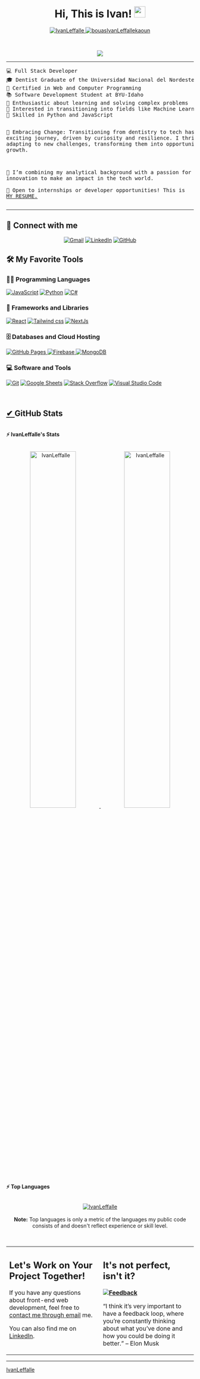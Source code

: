 <h1 align="center">
Hi, This is Ivan!
	<a href="https://github.com/IvanLeffalle" target="_self">
		<img src="https://media.giphy.com/media/hvRJCLFzcasrR4ia7z/giphy.gif" width="30">
	</a>
</h1>
<p align="center">
	<a href="https://github.com/IvanLeffalle">
		<img src="https://komarev.com/ghpvc/?username=IvanLeffalle&label=Profile%20views&color=0e75b6&style=flat" alt="IvanLeffalle" />
	</a>
	<a href="https://github.com/IvanLeffalle">
		<img src="https://img.shields.io/github/followers/IvanLeffalle?label=Followers" alt="bouasIvanLeffallekaoun" />
	</a>
</p>
<br/>
<p align="center">
	<a href="https://github.com/IvanLeffalle">
		<img src="https://readme-typing-svg.herokuapp.com?lines=Computer+Science+Student;Full+Stack+Web+Developer;Freelancer;DS%20|%20AI%20|%20ML%20Enthusiastic;Always%20learning%20new%20things&center=true&width=380&height=45">
	</a>
</p>

<hr>
<pre>
💻 Full Stack Developer  
🎓 Dentist Graduate of the Universidad Nacional del Nordeste, Argentina 	
🚀 Certified in Web and Computer Programming  
📚 Software Development Student at BYU-Idaho  
📝 Enthusiastic about learning and solving complex problems  
🔭 Interested in transitioning into fields like Machine Learning and Artificial Intelligence in the future  
🌟 Skilled in Python and JavaScript  

🌟 Embracing Change: Transitioning from dentistry to tech has been an exciting journey, driven by curiosity and resilience. 
I thrive on adapting to new challenges, transforming them into opportunities for growth.

🤔 I’m combining my analytical background with a passion for innovation to make an impact in the tech world.  
🙌 Open to internships or developer opportunities! This is <a href="#" target="_blank">MY RESUME.</a>
</pre>

<hr>

## 🤝 Connect with me
<p align="center">
	<a href="#"><img img src="https://img.shields.io/badge/gmail-%23EA4335.svg?style=plastic&logo=gmail&logoColor=white" alt="Gmail"/></a>
	<a href="#"><img src="https://img.shields.io/badge/linkedin-%230A66C2.svg?style=plastic&logo=linkedin&logoColor=white" alt="LinkedIn"/></a>
	<a href="#"><img src="https://img.shields.io/badge/github-%23181717.svg?style=plastic&logo=github&logoColor=white" alt="GitHub"/></a>
</p>

## 🛠️ My Favorite Tools

### 👨‍💻 Programming Languages

<p>
    <a href="https://github.com/IvanLeffalle"><img alt="JavaScript" src="https://img.shields.io/badge/JavaScript%20-%23F7DF1E.svg?logo=javascript&logoColor=black"></a>   
	<a href="https://github.com/IvanLeffalle"><img alt="Python" src="https://img.shields.io/badge/Python%20-%2314354C.svg?logo=python&logoColor=white"></a>
 	<a href="https://github.com/IvanLeffalle"><img alt="C#" src="https://img.shields.io/badge/language-C%23-blueviolet"></a>


### 🧰 Frameworks and Libraries

<p>
    <a href="https://github.com/IvanLeffalle"><img alt="React" src="https://img.shields.io/badge/-ReactJs-61DAFB?logo=react&logoColor=white"></a>
    <a href="https://github.com/IvanLeffalle"><img alt="Tailwind css" src="https://img.shields.io/badge/tailwindcss-0F172A?&logo=tailwindcss"></a>
	    <a href="https://github.com/IvanLeffalle"><img alt="NextJs" src="https://img.shields.io/badge/-Next_JS-black?&logoColor=white&logo=nextdotjs&color=000000"></a>

</p>

### 🗄️ Databases and Cloud Hosting

<p>
    <a href="https://github.com/IvanLeffalle">
        <img alt="GitHub Pages" src="https://img.shields.io/badge/GitHub%20Pages-%23327FC7.svg?logo=github&logoColor=white">
    </a>
    <a href="https://github.com/IvanLeffalle">
        <img alt="Firebase" src="https://img.shields.io/badge/Firebase-%23FF6F00.svg?logo=firebase&logoColor=white">
    </a>
    <a href="https://github.com/IvanLeffalle">
        <img alt="MongoDB" src="https://img.shields.io/badge/-MongoDB-13aa52?logo=mongodb&logoColor=white">
    </a>
</p>

### 💻 Software and Tools

<p>
    <a href="https://github.com/IvanLeffalle"><img alt="Git" src="https://img.shields.io/badge/Git%20-%23F05033.svg?logo=git&logoColor=white"></a>
    <a href="https://github.com/IvanLeffalle"><img alt="Google Sheets" src="https://img.shields.io/badge/Google%20Sheets%20-%2334A853.svg?logo=google%20sheets&logoColor=white"></a>
    <a href="https://github.com/IvanLeffalle"><img alt="Stack Overflow" src="https://img.shields.io/badge/-Stack%20Overflow-FE7A16?logo=stack-overflow&logoColor=white"></a>
    <a href="https://github.com/IvanLeffalle"><img alt="Visual Studio Code" src="https://img.shields.io/badge/Visual%20Studio%20Code-0078d7.svg?logo=visual-studio-code&logoColor=white"></a>
</p>
</br>

<!--
### 👨🏽‍💻 Workspace
<p>
    <a href="https://github.com/IvanLeffalle"><img alt="Macbook Air M1" src="https://img.shields.io/badge/Apple-MacBook_Air_2020-999999?style=for-the-badge&logo=apple&logoColor=white"></a>
    <a href="https://github.com/IvanLeffalle"><img alt="Spotify" src="https://img.shields.io/badge/Spotify-1ED760?&style=for-the-badge&logo=spotify&logoColor=white"></a>
</p>
-->


## <a href="https://github.com/IvanLeffalle">✔ </a> GitHub Stats

<br/>
<summary><b>⚡ IvanLeffalle's Stats</b></summary>
<br/>
<p align="center">
	<a href="https://github.com/IvanLeffalle">
	<img width="49.5%" src="https://github-readme-stats.vercel.app/api?username=IvanLeffalle&show_icons=true" alt="IvanLeffalle">
	<img width="49.5%" src="https://github-readme-streak-stats.herokuapp.com/?user=IvanLeffalle" alt="IvanLeffalle">
	</a>
	<br/>
</p>
<br/>
<!--
<summary><b>⚡ Activity graph</b></summary>
<br/>
<p align="center">
	<a href="https://github.com/IvanLeffalle">
		<img src="https://activity-graph.herokuapp.com/graph?username=IvanLeffalle&bg_color=ffffff&color=000000&line=000000&point=000000&area=true&hide_border=true" alt="IvanLeffalle">
	</a>
</p>
<br/>
-->
<summary><b>⚡ Top Languages</b></summary>
<br/>

<p align="center">
	<a href="https://github.com/IvanLeffalle">
	<img src="https://github-readme-stats.vercel.app/api/top-langs/?username=IvanLeffalle&langs_count=8&layout=compact" alt="IvanLeffalle">
	</a>
	<br/>
<br/>
<b>Note:</b> Top languages is only a metric of the languages my public code consists of and doesn't reflect experience or skill level.
</p>
<br/>

<table style="border: none">
  <tr>
  <td width="50%" valign="top">

## Let's Work on Your Project Together!

If you have any questions about front-end web development, feel free to <a href="mailto:IvanmLeffalle@gmail.com">contact me through email</a> me.

You can also find me on <a href="https://www.linkedin.com/in/IvanLeffalle/">LinkedIn</a>.

  </td>
  <td width="50%" valign="top">

## It's not perfect, isn't it?

**<a href="https://github.com/IvanLeffalle"><img alt="Feedback" src="https://img.shields.io/badge/Ask%20me-anything-1abc9c.svg"></a>**

“I think it’s very important to have a feedback loop, where you’re constantly thinking about what you’ve done and how you could be doing it better.”
– Elon Musk

  </td>
  </tr>
</table>

------

[IvanLeffalle](https://github.com/IvanLeffalle)
